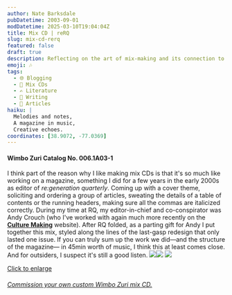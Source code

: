 ```yaml
---
author: Nate Barksdale
pubDatetime: 2003-09-01
modDatetime: 2025-03-10T19:04:04Z
title: Mix CD | reRQ
slug: mix-cd-rerq
featured: false
draft: true
description: Reflecting on the art of mix-making and its connection to magazine creation.
emoji: 🎶
tags:
  - 🌐 Blogging
  - 🎵 Mix CDs
  - ✍️ Literature
  - 📝 Writing
  - 📖 Articles
haiku: |
  Melodies and notes,  
  A magazine in music,  
  Creative echoes.
coordinates: [38.9072, -77.0369]
---
```


#### Wimbo Zuri Catalog No. 006.1A03-1

I think part of the reason why I like making mix CDs is that it's so much like working on a magazine, something I did for a few years in the early 2000s as editor of _re:generation quarterly_. Coming up with a cover theme, soliciting and ordering a group of articles, sweating the details of a table of contents or the running headers, making sure all the commas are italicized correctly. During my time at RQ, my editor-in-chief and co-conspirator was Andy Crouch (who I've worked with again much more recently on the [**Culture Making**](http://web.archive.org/web/20240326204250/http://www.culture-making.com/) website). After RQ folded, as a parting gift for Andy I put together this mix, styled along the lines of the last-gasp redesign that only lasted one issue. If you can truly sum up the work we did—and the structure of the magazine— in 45min worth of music, I think this at least comes close. And for outsiders, I suspect it's still a good listen. [![](https://www.natebarksdale.com/wp-content/uploads/portfolio/rerq_260.jpg)](https://www.natebarksdale.com/wp-content/uploads/portfolio/rerq_530.jpg)[![](https://www.natebarksdale.com/wp-content/uploads/portfolio/rerq2_260.jpg)](https://www.natebarksdale.com/wp-content/uploads/portfolio/rerq2_530.jpg) [![](https://www.natebarksdale.com/wp-content/uploads/portfolio/rerq3_530.jpg)](https://www.natebarksdale.com/wp-content/uploads/portfolio/rerq3_530.jpg)

[Click to enlarge](https://www.natebarksdale.com/wp-content/uploads/portfolio/rerq_530.jpg)

###### [Commission your own custom Wimbo Zuri mix CD.](https://www.natebarksdale.com/?p=342)

